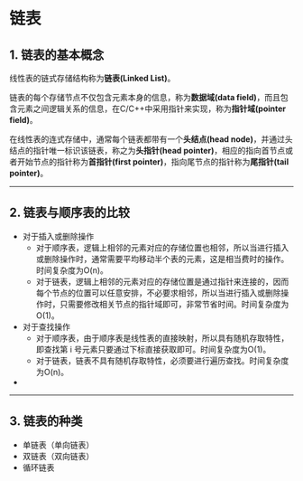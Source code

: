 # 链表

## 1. 链表的基本概念

线性表的链式存储结构称为**链表(Linked List)**。

链表的每个存储节点不仅包含元素本身的信息，称为**数据域(data field)**，而且包含元素之间逻辑关系的信息，在C/C++中采用指针来实现，称为**指针域(pointer field)**。

在线性表的连式存储中，通常每个链表都带有一个**头结点(head node)**，并通过头结点的指针唯一标识该链表，称之为**头指针(head pointer)**，相应的指向首节点或者开始节点的指针称为**首指针(first pointer)**，指向尾节点的指针称为**尾指针(tail pointer)**。

---

## 2. 链表与顺序表的比较

+ 对于插入或删除操作
  + 对于顺序表，逻辑上相邻的元素对应的存储位置也相邻，所以当进行插入或删除操作时，通常需要平均移动半个表的元素，这是相当费时的操作。时间复杂度为O(n)。
  + 对于链表，逻辑上相邻的元素对应的存储位置是通过指针来连接的，因而每个节点的位置可以任意安排，不必要求相邻，所以当进行插入或删除操作时，只需要修改相关节点的指针域即可，非常节省时间。时间复杂度为O(1)。
+ 对于查找操作
  + 对于顺序表，由于顺序表是线性表的直接映射，所以具有随机存取特性，即查找第 i 号元素只要通过下标直接获取即可。时间复杂度为O(1)。
  + 对于链表，链表不具有随机存取特性，必须要进行遍历查找。时间复杂度为O(n)。
+ 

---

## 3. 链表的种类

+ 单链表（单向链表）
+ 双链表（双向链表）
+ 循环链表

